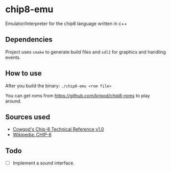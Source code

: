 # chip8-emu
Emulator/Interpreter for the chip8 language written in c++

## Dependencies

Project uses `cmake` to generate build files and `sdl2` for graphics and handling events.

## How to use

After you build the binary:
`./chip8-emu <rom file>`

You can get roms from https://github.com/kripod/chip8-roms to play around.

## Sources used

- [Cowgod's Chip-8 Technical Reference v1.0](http://devernay.free.fr/hacks/chip8/C8TECH10.HTM)
- [Wikipedia: CHIP-8](https://en.wikipedia.org/wiki/CHIP-8)

## Todo

- [ ] Implement a sound interface.
